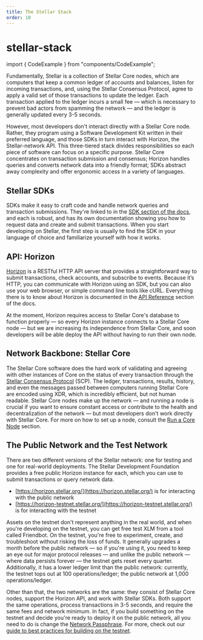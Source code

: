 ```yaml
---
title: The Stellar Stack
order: 10
---
```


# stellar-stack

import { CodeExample } from "components/CodeExample";

Fundamentally, Stellar is a collection of Stellar Core nodes, which are computers that keep a common ledger of accounts and balances, listen for incoming transactions, and, using the Stellar Consensus Protocol, agree to apply a valid set of those transactions to update the ledger. Each transaction applied to the ledger incurs a small fee — which is necessary to prevent bad actors from spamming the network — and the ledger is generally updated every 3-5 seconds.

However, most developers don't interact directly with a Stellar Core node. Rather, they program using a Software Development Kit written in their preferred language, and those SDKs in turn interact with Horizon, the Stellar-network API. This three-tiered stack divides responsibilities so each piece of software can focus on a specific purpose. Stellar Core concentrates on transaction submission and consensus; Horizon handles queries and converts network data into a friendly format; SDKs abstract away complexity and offer ergonomic access in a variety of languages.

## Stellar SDKs

SDKs make it easy to craft code and handle network queries and transaction submissions. They're linked to in the [SDK section of the docs](../software-and-sdks/index.md), and each is robust, and has its own documentation showing you how to request data and create and submit transactions. When you start developing on Stellar, the first step is usually to find the SDK in your language of choice and familiarize yourself with how it works.

## API: Horizon

[Horizon](../run-api-server/index.md) is a RESTful HTTP API server that provides a straightforward way to submit transactions, check accounts, and subscribe to events. Because it’s HTTP, you can communicate with Horizon using an SDK, but you can also use your web browser, or simple command line tools like cURL. Everything there is to know about Horizon is documented in the [API Reference](../../api/introduction/index.md) section of the docs.

At the moment, Horizon requires access to Stellar Core's database to function properly — so every Horizon instance connects to a Stellar Core node — but we are increasing its independence from Stellar Core, and soon developers will be able deploy the API without having to run their own node.

## Network Backbone: Stellar Core

The Stellar Core software does the hard work of validating and agreeing with other instances of Core on the status of every transaction through the [Stellar Consensus Protocol](../glossary/scp.md) \(SCP\). The ledger, transactions, results, history, and even the messages passed between computers running Stellar Core are encoded using XDR, which is incredibly efficient, but not human readable. Stellar Core nodes make up the network — and running a node is crucial if you want to ensure constant access or contribute to the health and decentralization of the network — but most developers don't work directly with Stellar Core. For more on how to set up a node, consult the [Run a Core Node](../run-core-node/index.md) section.

## The Public Network and the Test Network

There are two different versions of the Stellar network: one for testing and one for real-world deployments. The Stellar Development Foundation provides a free public Horizon instance for each, which you can use to submit transactions or query network data.

* [https://horizon.stellar.org/](https://horizon.stellar.org/) is for interacting with the public network
* [https://horizon-testnet.stellar.org/](https://horizon-testnet.stellar.org/) is for interacting with the testnet

Assets on the testnet don't represent anything in the real world, and when you're developing on the testnet, you can get free test XLM from a tool called Friendbot. On the testnet, you're free to experiment, create, and troubleshoot without risking the loss of funds. It generally upgrades a month before the public network — so if you're using it, you need to keep an eye out for major protocol releases — and unlike the public network — where data persists forever — the testnet gets reset every quarter. Additionally, it has a lower ledger limit than the public network: currently, the testnet tops out at 100 operations/ledger; the public network at 1,000 operations/ledger.

Other than that, the two networks are the same: they consist of Stellar Core nodes, support the Horizon API, and work with Stellar SDKs. Both support the same operations, process transactions in 3-5 seconds, and require the same fees and network minimum. In fact, if you build something on the testnet and decide you're ready to deploy it on the public network, all you need to do is change the [Network Passphrase](../glossary/network-passphrase.md). For more, check out our [guide to best practices for building on the testnet](../glossary/testnet.md).

